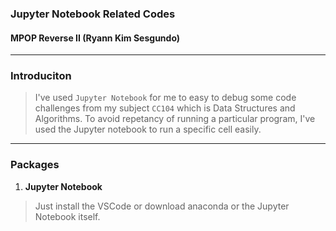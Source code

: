 ### Jupyter Notebook Related Codes
#### MPOP Reverse II (Ryann Kim Sesgundo)

---
### Introduciton
> I've used `Jupyter Notebook` for me to easy to debug some code challenges from my subject `CC104` which is Data Structures and Algorithms. To avoid repetancy of running a particular program, I've used the Jupyter notebook to run a specific cell easily.

---
### Packages
1. **Jupyter Notebook**
> Just install the VSCode or download anaconda or the Jupyter Notebook itself.

